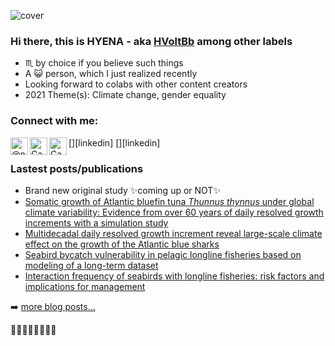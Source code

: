 ![cover](https://hvoltbb.github.io/pics/cover_pic.jpg)

### Hi there, this is HYENA - aka [HVoltBb][github page] among other labels

- &#9807; by choice if you believe such things
- A 😺 person, which I just realized recently
- Looking forward to colabs with other content creators
- 2021 Theme(s): Climate change, gender equality

### Connect with me:

[<img align="left" alt="@npc_nz on Twitter" width="28px" src="https://hvoltbb.github.io/pics/twitter.svg" />][twitter]
[<img align="left" alt="Can Zhou on LinkedIn" width="28px" src="https://hvoltbb.github.io/pics/linkedin.svg" />][linkedin]
[<img align="left" alt="Can Zhou on ResearchGate" width="28px" src="https://hvoltbb.github.io/pics/researchgate.svg" />][linkedin]
<br>

### Lastest posts/publications

- Brand new original study ✨coming up or NOT✨ 
- [Somatic growth of Atlantic bluefin tuna _Thunnus thynnus_ under global climate variability: Evidence from over 60 years of daily resolved growth increments with a simulation study](https://github.com/HVoltBb/climate-change-02)
- [Multidecadal daily resolved growth increment reveal large-scale climate effect on the growth of the Atlantic blue sharks](https://hvoltbb.github.io/random/posts/climate_change_case01.html)
- [Seabird bycatch vulnerability in pelagic longline fisheries based on modeling of a long-term dataset](https://hvoltbb.github.io/random/posts/birdbycatch_paper2021.html)
- [Interaction frequency of seabirds with longline fisheries: risk factors and implications for management](https://hvoltbb.github.io/random/posts/birdbycatch_paper2021_2.html)

➡️ [more blog posts...](https://hvoltbb.github.io/random/)

[github page]: https://hvoltbb.github.io/
[twitter]: https://twitter.com/npc_nz
[researchgate]: https://www.researchgate.net/profile/Can-Zhou-9

🌼🌼👿🌼🌼🐺🌼🌼
